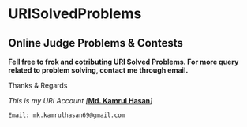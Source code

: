 # URISolvedProblems

## Online Judge Problems & Contests

**Fell free to frok and cotributing URI Solved Problems. For more query related to problem solving, contact me through email.**

Thanks & Regards

*This is my URI Account [***[Md. Kamrul Hasan](https://www.urionlinejudge.com.br/judge/en/profile/254675)***]*

`Email: mk.kamrulhasan69@gmail.com`